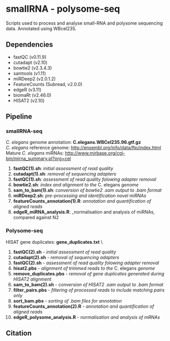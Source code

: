 # smallRNA - polysome-seq
Scripts used to process and analyse small-RNA and polysome sequencing data. Annotated using WBcel235.

## Dependencies
* fastQC (v0.11.9)
* cutadapt (v2.10)
* bowtie2 (v2.3.4.3)
* samtools (v1.11)
* miRDeep2 (v2.0.1.2)
* FeatureCounts (Subread, v2.0.0)
* edgeR (v3.11)
* biomaRt (v2.46.0)
* HISAT2 (v2.10)

## Pipeline
### smallRNA-seq

_C. elegans_ genome annotation: **C.elegans.WBCel235.96.gtf.gz** \
_C. elegans_ reference genome: http://ensembl.org/info/data/ftp/index.html \
Mature _C. elegans_ miRNAs: http://www.mirbase.org/cgi-bin/mirna_summary.pl?org=cel

1. **fastQC(1).sh**: _initial assessment of read quality_
2. **cutadapt(1).sh**: _removal of sequencing adapters_
3. **fastQC(1).sh**: _assessment of read quality folowing adapter removal_
4. **bowtie2.sh**: _index and alignment to the_ C. elegans _genome_
5. **sam_to_bam(1).sh**: _conversion of bowtie2 .sam output to .bam format_
6. **miRDeep2.sh**: _pre-processing and identification novel miRNAs_
7. **featureCounts_annotation(1).R**: _annotation and quantification of aligned reads_
8. **edgeR_miRNA_analysis.R**: _normalisation and analysis of miRNAs, compared against N2

### Polysome-seq

HISAT gene duplicates: **gene_duplicates.txt** \



1. **fastQC(2).sh** - _initial assessment of read quality_
2. **cutadapt(2).sh** - _removal of sequencing adapters_
3. **fastQC(2).sh** - _assessment of read quality folowing adapter removal_
4. **hisat2.pbs** - _alignment of trimmed reads to the_ C. elegans _genome_
5. **remove_duplicates.pbs** - _removal of gene duplicates generated during HISAT2 alignment_
6. **sam_to_bam(2).sh** - _conversion of HISAT2 .sam output to .bam format_
7. **filter_pairs.pbs** - _filtering of processed reads to include matching pairs only_
8. **sort_bam.pbs** - _sorting of .bam files for annotation_
9. **featureCounts_annotation(2).R** - _annotation and quantification of aligned reads_
10. **edgeR_polysome_analysis.R** - _normalisation and analysis of mRNAs_



## Citation
